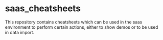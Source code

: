 # saas_cheatsheets

This repository contains cheatsheets which can be used in the saas environment to perform certain actions, either to show demos or to be used in data import.

